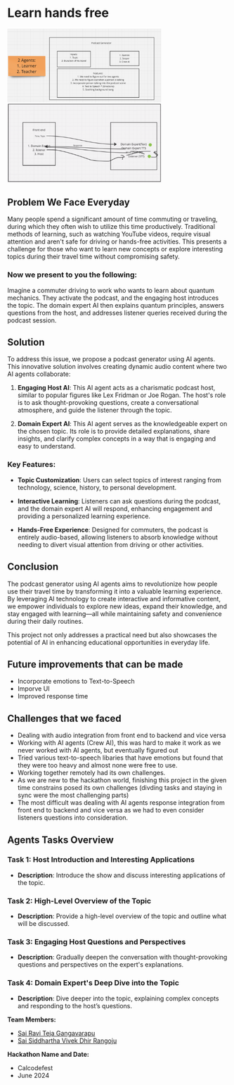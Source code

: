 # Learn hands free
<img src="Assets/brain-storming-1.png" alt="Brainstorming" width="350" style="display: inline-block;">
<img src="Assets/Brain-Storming.png" alt="Brainstorming" width="350" style="display: inline-block;">



## Problem We Face Everyday

Many people spend a significant amount of time commuting or traveling, during which they often wish to utilize this time productively. Traditional methods of learning, such as watching YouTube videos, require visual attention and aren't safe for driving or hands-free activities. This presents a challenge for those who want to learn new concepts or explore interesting topics during their travel time without compromising safety.

### Now we present to you the following:

Imagine a commuter driving to work who wants to learn about quantum mechanics. They activate the podcast, and the engaging host introduces the topic. The domain expert AI then explains quantum principles, answers questions from the host, and addresses listener queries received during the podcast session.

## Solution

To address this issue, we propose a podcast generator using AI agents. This innovative solution involves creating dynamic audio content where two AI agents collaborate:

1. **Engaging Host AI**: This AI agent acts as a charismatic podcast host, similar to popular figures like Lex Fridman or Joe Rogan. The host's role is to ask thought-provoking questions, create a conversational atmosphere, and guide the listener through the topic.

2. **Domain Expert AI**: This AI agent serves as the knowledgeable expert on the chosen topic. Its role is to provide detailed explanations, share insights, and clarify complex concepts in a way that is engaging and easy to understand.

### Key Features:

- **Topic Customization**: Users can select topics of interest ranging from technology, science, history, to personal development.
  
- **Interactive Learning**: Listeners can ask questions during the podcast, and the domain expert AI will respond, enhancing engagement and providing a personalized learning experience.

- **Hands-Free Experience**: Designed for commuters, the podcast is entirely audio-based, allowing listeners to absorb knowledge without needing to divert visual attention from driving or other activities.

## Conclusion

The podcast generator using AI agents aims to revolutionize how people use their travel time by transforming it into a valuable learning experience. By leveraging AI technology to create interactive and informative content, we empower individuals to explore new ideas, expand their knowledge, and stay engaged with learning—all while maintaining safety and convenience during their daily routines.

This project not only addresses a practical need but also showcases the potential of AI in enhancing educational opportunities in everyday life.


## Future improvements that can be made

- Incorporate emotions to Text-to-Speech
- Imporve UI
- Improved response time

## Challenges that we faced

- Dealing with audio integration from front end to backend and vice versa
- Working with AI agents (Crew AI), this was hard to make it work as we never worked with AI agents, but eventually figured out
- Tried various text-to-speech libaries that have emotions but found that they were too heavy and almost none were free to use.
- Working together remotely had its own challenges.
- As we are new to the hackathon world, finishing this project in the given time constrains posed its own challenges (divding tasks and staying in sync were the most challenging parts)
- The most difficult was dealing with AI agents response integration from front end to backend and vice versa as we had to even consider listeners questions into consideration.


## Agents Tasks Overview

### Task 1: Host Introduction and Interesting Applications

- **Description**: Introduce the show and discuss interesting applications of the topic.

### Task 2: High-Level Overview of the Topic

- **Description**: Provide a high-level overview of the topic and outline what will be discussed.

### Task 3: Engaging Host Questions and Perspectives

- **Description**: Gradually deepen the conversation with thought-provoking questions and perspectives on the expert's explanations.

### Task 4: Domain Expert's Deep Dive into the Topic

- **Description**: Dive deeper into the topic, explaining complex concepts and responding to the host’s questions.




**Team Members:**
- [Sai Ravi Teja Gangavarapu](https://github.com/FloareDor)
- [Sai Siddhartha Vivek Dhir Rangoju](https://github.com/vivekdhir77)

**Hackathon Name and Date:**
- Calcodefest
- June 2024